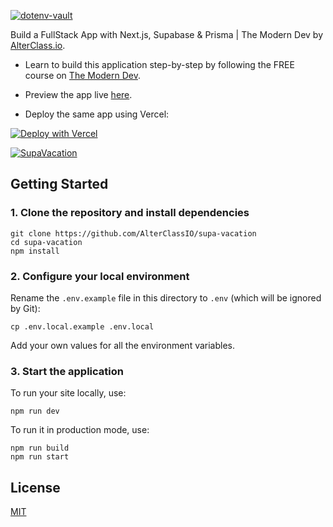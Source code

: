 [![dotenv-vault](https://badge.dotenv.org/works-with.svg?r=1)](https://www.dotenv.org/r/github.com/dotenv-org/dotenv-vault?r=1)

Build a FullStack App with Next.js, Supabase & Prisma | The Modern Dev by
[AlterClass.io](https://alterclass.io).

- Learn to build this application step-by-step by following the FREE course on
  [The Modern Dev](https://themodern.dev/).

- Preview the app live [here](https://supa-vacation.vercel.app/).

- Deploy the same app using Vercel:

[![Deploy with Vercel](https://vercel.com/button)](https://vercel.com/new/git/external?repository-url=https://github.com/AlterClassIO/supa-vacation&project-name=SupaVacation+by+The+Modern+Dev&repository-name=SupaVacation+by+The+Modern+Dev)

[![SupaVacation](https://user-images.githubusercontent.com/4352286/152961498-0e7d1575-a2a2-4aae-93e0-a75e701cef06.png)](https://supa-vacation.vercel.app/)

## Getting Started

### 1. Clone the repository and install dependencies

```
git clone https://github.com/AlterClassIO/supa-vacation
cd supa-vacation
npm install
```

### 2. Configure your local environment

Rename the `.env.example` file in this directory to `.env` (which
will be ignored by Git):

```
cp .env.local.example .env.local
```

Add your own values for all the environment variables.

### 3. Start the application

To run your site locally, use:

```
npm run dev
```

To run it in production mode, use:

```
npm run build
npm run start
```

## License

[MIT](https://github.com/AlterClassIO/supa-vacation/blob/master/LICENSE)
